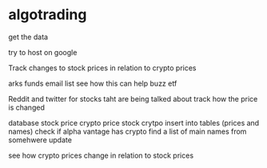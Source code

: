 # algotrading

get the data

try to host on google


Track changes to stock prices in relation to crypto prices












arks funds email list
    see how this can help
buzz etf

Reddit and twitter for stocks taht are being talked about
    track how the price is changed

database
    stock price
    crypto price
    stock
    crytpo
insert into tables (prices and names)
    check if alpha vantage has crypto
    find a list of main names from somehwere
    update



see how crypto prices change in relation to stock prices
